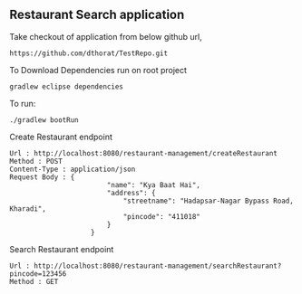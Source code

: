 ## Restaurant Search application

Take checkout of application from below github url,

	https://github.com/dthorat/TestRepo.git

To Download Dependencies run on root project

	gradlew eclipse dependencies

To run:

	./gradlew bootRun 

Create Restaurant endpoint

	Url : http://localhost:8080/restaurant-management/createRestaurant	
	Method : POST
	Content-Type : application/json
	Request Body : {
							"name": "Kya Baat Hai",
							"address": {
								"streetname": "Hadapsar-Nagar Bypass Road, Kharadi",
								"pincode": "411018"
							}
						}
						

Search Restaurant endpoint

	Url : http://localhost:8080/restaurant-management/searchRestaurant?pincode=123456
	Method : GET						